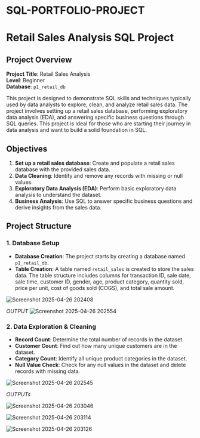 # SQL-PORTFOLIO-PROJECT
# Retail Sales Analysis SQL Project

## Project Overview

**Project Title**: Retail Sales Analysis  
**Level**: Beginner  
**Database**: `p1_retail_db`

This project is designed to demonstrate SQL skills and techniques typically used by data analysts to explore, clean, and analyze retail sales data. The project involves setting up a retail sales database, performing exploratory data analysis (EDA), and answering specific business questions through SQL queries. This project is ideal for those who are starting their journey in data analysis and want to build a solid foundation in SQL.

## Objectives

1. **Set up a retail sales database**: Create and populate a retail sales database with the provided sales data.
2. **Data Cleaning**: Identify and remove any records with missing or null values.
3. **Exploratory Data Analysis (EDA)**: Perform basic exploratory data analysis to understand the dataset.
4. **Business Analysis**: Use SQL to answer specific business questions and derive insights from the sales data.

## Project Structure

### 1. Database Setup

- **Database Creation**: The project starts by creating a database named `p1_retail_db`.
- **Table Creation**: A table named `retail_sales` is created to store the sales data. The table structure includes columns for transaction ID, sale date, sale time, customer ID, gender, age, product category, quantity sold, price per unit, cost of goods sold (COGS), and total sale amount.

![Screenshot 2025-04-26 202408](https://github.com/user-attachments/assets/37904838-56b5-46dc-b52c-5dae72dc59ac)

<I> OUTPUT </I>
![Screenshot 2025-04-26 202554](https://github.com/user-attachments/assets/ce89fa63-f332-4395-b69e-99a5d76298bb)

### 2. Data Exploration & Cleaning

- **Record Count**: Determine the total number of records in the dataset.
- **Customer Count**: Find out how many unique customers are in the dataset.
- **Category Count**: Identify all unique product categories in the dataset.
- **Null Value Check**: Check for any null values in the dataset and delete records with missing data.

![Screenshot 2025-04-26 202545](https://github.com/user-attachments/assets/ce7fbf67-30df-49fc-842c-a34a0da363e2)
 
  <I> OUTPUTs </I>

  
  ![Screenshot 2025-04-26 203046](https://github.com/user-attachments/assets/521c2a3b-752e-4559-a8c3-3addf2b2259b)

  ![Screenshot 2025-04-26 203114](https://github.com/user-attachments/assets/228b19c4-a2b9-42c2-b4e3-f5af0d8df3ae)


![Screenshot 2025-04-26 203126](https://github.com/user-attachments/assets/bf66cdce-63a4-4b20-9575-2eae60387c2d)
